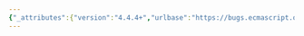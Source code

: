 ```yaml
---
{"_attributes":{"version":"4.4.4+","urlbase":"https://bugs.ecmascript.org/","maintainer":"dherman@mozilla.com"},"bug":{"bug_id":2844,"creation_ts":"2014-05-11 10:47:00 -0700","short_desc":"13.2.2: missing VarDeclaredNames subsection","delta_ts":"2014-06-02 12:17:38 -0700","product":"Draft for 6th Edition","component":"editorial issue","version":"Rev 24: April 27, 2014 Draft","rep_platform":"All","op_sys":"All","bug_status":"RESOLVED","resolution":"FIXED","priority":"Normal","bug_severity":"normal","everconfirmed":true,"reporter":{"uid":"jmdyck","name":"Michael Dyck"},"assigned_to":{"uid":"allen","name":"Allen Wirfs-Brock"},"long_desc":[{"commentid":8317,"comment_count":0,"who":{"uid":"jmdyck","name":"Michael Dyck"},"bug_when":"2014-05-11 10:47:05 -0700","thetext":"In 13.2.2 \"Variable Statement\",\nI think you need a \"Static Semantics: VarDeclaredNames\" subsection."},{"commentid":8370,"comment_count":1,"who":{"uid":"allen","name":"Allen Wirfs-Brock"},"bug_when":"2014-05-13 14:58:50 -0700","thetext":"fixe4d in rev25 editor's draft"},{"commentid":8832,"comment_count":2,"who":{"uid":"jmdyck","name":"Michael Dyck"},"bug_when":"2014-06-02 12:17:38 -0700","thetext":"confirmed fixed."}]}}
---
```

